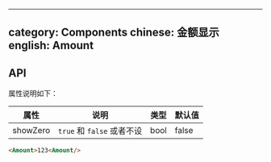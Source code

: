 
---
category: Components
chinese: 金额显示
english: Amount
---

## API
属性说明如下：

属性     |  说明  |  类型  | 默认值
--------|-------|-------|------
showZero| `true` 和 `false` 或者不设 | bool | false


```html
<Amount>123<Amount/>
```
